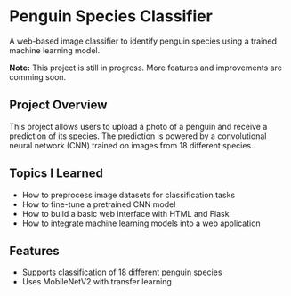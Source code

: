 <h1>Penguin Species Classifier</h1>
<p>A web-based image classifier to identify penguin species using a trained machine learning model.</p>

<p><strong>Note:</strong> This project is still in progress. More features and improvements are comming soon.</p>

<h2>Project Overview</h2>
<p>This project allows users to upload a photo of a penguin and receive a prediction of its species. The prediction is powered by a convolutional neural network (CNN) trained on images from 18 different species. </p>

<h2>Topics I Learned</h2>
<ul>
  <li>How to preprocess image datasets for classification tasks</li>
  <li>How to fine-tune a pretrained CNN model</li>
  <li>How to build a basic web interface with HTML and Flask</li>
  <li>How to integrate machine learning models into a web application</li>
</ul>

<h2>Features</h2>
<ul>
  <li>Supports classification of 18 different penguin species</li>
  <li>Uses MobileNetV2 with transfer learning </li>
</ul>


